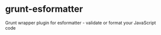 grunt-esformatter
=================

Grunt wrapper plugin for esformatter - validate or format your JavaScript code
